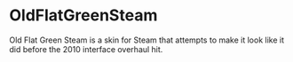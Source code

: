 # OldFlatGreenSteam
Old Flat Green Steam is a skin for Steam that attempts to make it look like it did before the 2010 interface overhaul hit.
